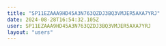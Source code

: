 ```yaml
---
title: "SP11EZAAA9HD45A3N763QZDJ3BQ3VMJER5AXA7YRJ"
date: 2024-08-28T16:54:32.105Z
user: SP11EZAAA9HD45A3N763QZDJ3BQ3VMJER5AXA7YRJ
layout: "users"
---
```

    